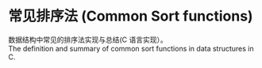 # 常见排序法 (Common Sort functions)
数据结构中常见的排序法实现与总结(C 语言实现）。<br />
The definition and summary of common sort functions in data structures in C.

